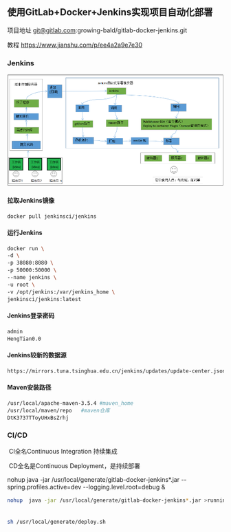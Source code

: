 ## 使用GitLab+Docker+Jenkins实现项目自动化部署

项目地址
git@gitlab.com:growing-bald/gitlab-docker-jenkins.git

教程
https://www.jianshu.com/p/ee4a2a9e7e30



### Jenkins

![img](images\jenkins流程.png) 

#### 拉取Jenkins镜像

```bash
docker pull jenkinsci/jenkins
```

#### 运行Jenkins

```bash
docker run \
-d \
-p 38080:8080 \
-p 50000:50000 \
--name jenkins \
-u root \
-v /opt/jenkins:/var/jenkins_home \
jenkinsci/jenkins:latest
```
#### Jenkins登录密码

```txt
admin
HengTian0.0
```

#### Jenkins较新的数据源

```sh
https://mirrors.tuna.tsinghua.edu.cn/jenkins/updates/update-center.json 
```

#### Maven安装路径

```sh
/usr/local/apache-maven-3.5.4 #maven_home
/usr/local/maven/repo	#maven仓库
DtK3737TToyUHxBsZrhj
```

### CI/CD

​	CI全名Continuous Integration 持续集成 

​	CD全名是Continuous Deployment，是持续部署 



nohup java -jar /usr/local/generate/gitlab-docker-jenkins*.jar --spring.profiles.active=dev --logging.level.root=debug &

 

 ```bash
nohup  java -jar /usr/local/generate/gitlab-docker-jenkins*.jar >runninglog 2>&1 &


sh /usr/local/generate/deploy.sh
 ```



 

 

 